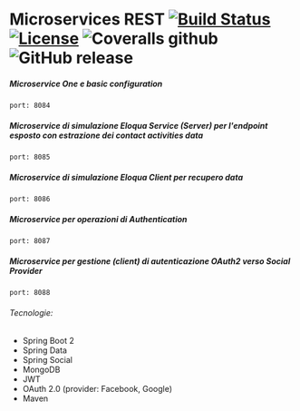 # Microservices REST [![Build Status](https://travis-ci.org/fimperato/REST-Microservices.svg?branch=master)](https://travis-ci.org/fimperato/REST-Microservices) [![License](https://img.shields.io/badge/License-Apache%202.0-blue.svg)](https://opensource.org/licenses/Apache-2.0) ![Coveralls github](https://img.shields.io/coveralls/github/fimperato/REST-Microservices.svg) ![GitHub release](https://img.shields.io/github/release/fimperato/REST-Microservices.svg)


##### Microservice One e basic configuration

```
port: 8084
```

##### Microservice di simulazione Eloqua Service (Server) per l'endpoint esposto con estrazione dei contact activities data 

```
port: 8085
```

##### Microservice di simulazione Eloqua Client per recupero data

```
port: 8086
```

##### Microservice per operazioni di Authentication

```
port: 8087
```

##### Microservice per gestione (client) di autenticazione OAuth2 verso Social Provider

```
port: 8088
```

###### Tecnologie:

* Spring Boot 2
* Spring Data
* Spring Social
* MongoDB
* JWT
* OAuth 2.0 (provider: Facebook, Google)
* Maven
  
